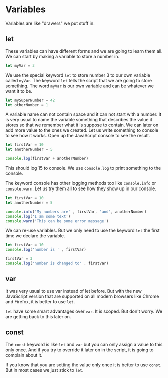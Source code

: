 # Variables

Variables are like "drawers" we put stuff in.

## let

These variables can have different forms and we are going to learn them all. We can start by making a variable to store a number in.

```javascript
let myVar = 3
```

We use the special keyword `let` to store number 3 to our own variable called `myVar`. The keyword `let` tells the script that we are going to store something. The word `myVar` is our own variable and can be whatever we want it to be.

```javascript
let mySuperNumber = 42
let otherNumber = 1
```

A variable name can not contain space and it can not start with a number. It is very usual to name the variable something that describes the value it stores so that we remember what it is suppose to contain. We can later on add more value to the ones we created. Let us write something to console to see how it works. Open up the JavaScript console to see the result.

```javascript
let firstVar = 10
let anotherNumber = 5

console.log(firstVar + anotherNumber)
```

This should log 15 to console. We use `console.log` to print something to the console.

The keyword console has other logging methods too like `console.info` or `console.warn`.
Let us try them all to see how they show up in our console.

```javascript
let firstVar = 10
let anotherNumber = 5

console.info('My numbers are' , firstVar, 'and', anotherNumber)
console.log('I am some text')
console.warn('This can be some error message')
```

We can re-use variables. But we only need to use the keyword `let` the first time we declare the variable.

```javascript
let firstVar = 10
console.log('number is ' , firstVar)

firstVar = 3
console.log('number is changed to' , firstVar)
```

## var

It was very usual to use var instead of let before. But with the new JavaScript version that are supported on all modern browsers like Chrome and Firefox, it is better to use `let`.

`let` have some smart advantages over `var`. It is scoped. But don't worry. We are getting back to this later on.

## const

The `const` keyword is like `let` and `var` but you can only assign a value to this only once. And if you try to override it later on in the script, it is going to complain about it.

If you know that you are setting the value only once it is better to use `const`. But in most cases we just stick to `let`.
